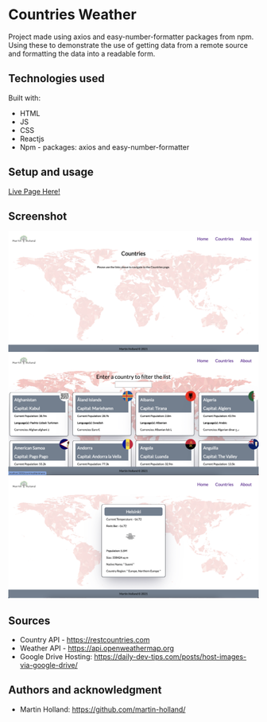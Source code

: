# Countries Weather

Project made using axios and easy-number-formatter packages from npm. Using these to demonstrate the use of getting data from a remote source and formatting the data into a readable form.

## Technologies used

Built with:

- HTML
- JS
- CSS
- Reactjs
- Npm - packages: axios and easy-number-formatter

## Setup and usage

<a href="">Live Page Here!</a>

## Screenshot

![alt text](home.png?raw=true "Home Page")
![alt text](countries.png?raw=true "Countries List")
![alt text](singlecountry.png?raw=true "Single Country Page")

## Sources

- Country API - https://restcountries.com
- Weather API - https://api.openweathermap.org
- Google Drive Hosting: https://daily-dev-tips.com/posts/host-images-via-google-drive/

## Authors and acknowledgment

- Martin Holland: https://github.com/martin-holland/
